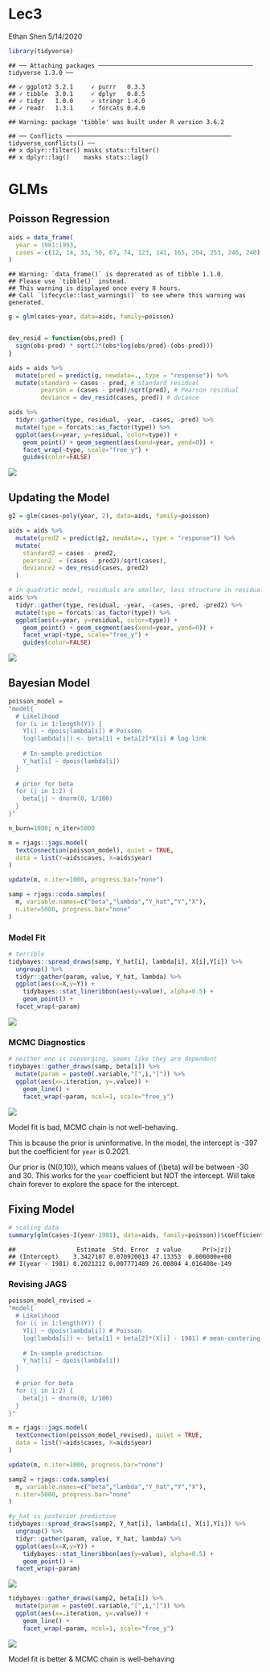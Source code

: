 Lec3
================
Ethan Shen
5/14/2020

``` r
library(tidyverse)
```

    ## ── Attaching packages ─────────────────────────────────────────── tidyverse 1.3.0 ──

    ## ✓ ggplot2 3.2.1     ✓ purrr   0.3.3
    ## ✓ tibble  3.0.1     ✓ dplyr   0.8.5
    ## ✓ tidyr   1.0.0     ✓ stringr 1.4.0
    ## ✓ readr   1.3.1     ✓ forcats 0.4.0

    ## Warning: package 'tibble' was built under R version 3.6.2

    ## ── Conflicts ────────────────────────────────────────────── tidyverse_conflicts() ──
    ## x dplyr::filter() masks stats::filter()
    ## x dplyr::lag()    masks stats::lag()

# GLMs

## Poisson Regression

``` r
aids = data_frame(
  year = 1981:1993,
  cases = c(12, 14, 33, 50, 67, 74, 123, 141, 165, 204, 253, 246, 240) %>% as.integer()
)
```

    ## Warning: `data_frame()` is deprecated as of tibble 1.1.0.
    ## Please use `tibble()` instead.
    ## This warning is displayed once every 8 hours.
    ## Call `lifecycle::last_warnings()` to see where this warning was generated.

``` r
g = glm(cases~year, data=aids, family=poisson)


dev_resid = function(obs,pred) {
  sign(obs-pred) * sqrt(2*(obs*log(obs/pred)-(obs-pred)))
}

aids = aids %>% 
  mutate(pred = predict(g, newdata=., type = "response")) %>%
  mutate(standard = cases - pred, # standard residual 
         pearson = (cases - pred)/sqrt(pred), # Pearson residual 
         deviance = dev_resid(cases, pred)) # dviance 

aids %>%
  tidyr::gather(type, residual, -year, -cases, -pred) %>%
  mutate(type = forcats::as_factor(type)) %>%
  ggplot(aes(x=year, y=residual, color=type)) +
    geom_point() + geom_segment(aes(xend=year, yend=0)) +
    facet_wrap(~type, scale="free_y") + 
    guides(color=FALSE)
```

![](Lec3_files/figure-gfm/unnamed-chunk-2-1.png)<!-- -->

## Updating the Model

``` r
g2 = glm(cases~poly(year, 2), data=aids, family=poisson)

aids = aids %>%
  mutate(pred2 = predict(g2, newdata=., type = "response")) %>%
  mutate(
    standard2 = cases - pred2,
    pearson2  = (cases - pred2)/sqrt(cases),
    deviance2 = dev_resid(cases, pred2)
  )

# in quadratic model, residuals are smaller, less structure in residuals 
aids %>%
  tidyr::gather(type, residual, -year, -cases, -pred, -pred2) %>%
  mutate(type = forcats::as_factor(type)) %>%
  ggplot(aes(x=year, y=residual, color=type)) +
    geom_point() + geom_segment(aes(xend=year, yend=0)) +
    facet_wrap(~type, scale="free_y") + 
    guides(color=FALSE)
```

![](Lec3_files/figure-gfm/unnamed-chunk-3-1.png)<!-- -->

## Bayesian Model

``` r
poisson_model = 
"model{
  # Likelihood
  for (i in 1:length(Y)) {
    Y[i] ~ dpois(lambda[i]) # Poisson
    log(lambda[i]) <- beta[1] + beta[2]*X[i] # log link
    
    # In-sample prediction
    Y_hat[i] ~ dpois(lambda[i])
  }
  
  # prior for beta
  for (j in 1:2) {
    beta[j] ~ dnorm(0, 1/100)
  }
}"

n_burn=1000; n_iter=5000

m = rjags::jags.model(
  textConnection(poisson_model), quiet = TRUE,
  data = list(Y=aids$cases, X=aids$year)
)

update(m, n.iter=1000, progress.bar="none")

samp = rjags::coda.samples(
  m, variable.names=c("beta","lambda","Y_hat","Y","X"), 
  n.iter=5000, progress.bar="none"
)
```

### Model Fit

``` r
# terrible 
tidybayes::spread_draws(samp, Y_hat[i], lambda[i], X[i],Y[i]) %>%
  ungroup() %>%
  tidyr::gather(param, value, Y_hat, lambda) %>%
  ggplot(aes(x=X,y=Y)) +
    tidybayes::stat_lineribbon(aes(y=value), alpha=0.5) +
    geom_point() + 
  facet_wrap(~param)
```

![](Lec3_files/figure-gfm/unnamed-chunk-5-1.png)<!-- -->

### MCMC Diagnostics

``` r
# neither one is converging, seems like they are dependent
tidybayes::gather_draws(samp, beta[i]) %>%
  mutate(param = paste0(.variable,"[",i,"]")) %>%
  ggplot(aes(x=.iteration, y=.value)) + 
    geom_line() + 
    facet_wrap(~param, ncol=1, scale="free_y")
```

![](Lec3_files/figure-gfm/unnamed-chunk-6-1.png)<!-- -->

Model fit is bad, MCMC chain is not well-behaving.

This is bcause the prior is uninformative. In the model, the intercept
is -397 but the coefficient for `year` is 0.2021.

Our prior is \(N(0,10)\), which means values of \(\beta\) will be
between -30 and 30. This works for the `year` coefficient but NOT the
intercept. Will take chain forever to explore the space for the
intercept.

## Fixing Model

``` r
# scaling data
summary(glm(cases~I(year-1981), data=aids, family=poisson))$coefficients
```

    ##                 Estimate  Std. Error  z value      Pr(>|z|)
    ## (Intercept)    3.3427107 0.070920013 47.13353  0.000000e+00
    ## I(year - 1981) 0.2021212 0.007771489 26.00804 4.016408e-149

### Revising JAGS

``` r
poisson_model_revised = 
"model{
  # Likelihood
  for (i in 1:length(Y)) {
    Y[i] ~ dpois(lambda[i]) # Poisson
    log(lambda[i]) <- beta[1] + beta[2]*(X[i] - 1981) # mean-centering data
    
    # In-sample prediction
    Y_hat[i] ~ dpois(lambda[i])
  }
  
  # prior for beta
  for (j in 1:2) {
    beta[j] ~ dnorm(0, 1/100)
  }
}"

m = rjags::jags.model(
  textConnection(poisson_model_revised), quiet = TRUE,
  data = list(Y=aids$cases, X=aids$year)
)

update(m, n.iter=1000, progress.bar="none")

samp2 = rjags::coda.samples(
  m, variable.names=c("beta","lambda","Y_hat","Y","X"), 
  n.iter=5000, progress.bar="none"
)
```

``` r
#y_hat is posterior predictive
tidybayes::spread_draws(samp2, Y_hat[i], lambda[i], X[i],Y[i]) %>%
  ungroup() %>%
  tidyr::gather(param, value, Y_hat, lambda) %>%
  ggplot(aes(x=X,y=Y)) +
    tidybayes::stat_lineribbon(aes(y=value), alpha=0.5) +
    geom_point() + 
  facet_wrap(~param)
```

![](Lec3_files/figure-gfm/unnamed-chunk-9-1.png)<!-- -->

``` r
tidybayes::gather_draws(samp2, beta[i]) %>%
  mutate(param = paste0(.variable,"[",i,"]")) %>%
  ggplot(aes(x=.iteration, y=.value)) + 
    geom_line() + 
    facet_wrap(~param, ncol=1, scale="free_y")
```

![](Lec3_files/figure-gfm/unnamed-chunk-10-1.png)<!-- -->

Model fit is better & MCMC chain is well-behaving
